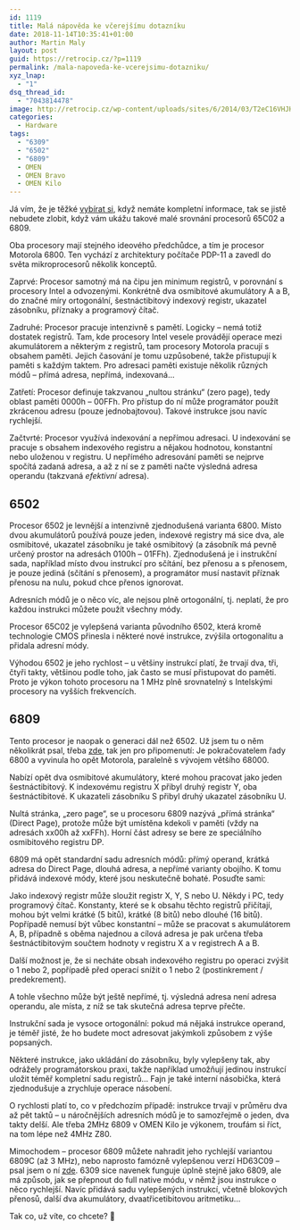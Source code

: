 ```yaml
---
id: 1119
title: Malá nápověda ke včerejšímu dotazníku
date: 2018-11-14T10:35:41+01:00
author: Martin Maly
layout: post
guid: https://retrocip.cz/?p=1119
permalink: /mala-napoveda-ke-vcerejsimu-dotazniku/
xyz_lnap:
  - "1"
dsq_thread_id:
  - "7043814478"
image: http://retrocip.cz/wp-content/uploads/sites/6/2014/03/T2eC16VHJHFFmOoS6iBRzsj7cfw60_35-300x198.jpg
categories:
  - Hardware
tags:
  - "6309"
  - "6502"
  - "6809"
  - OMEN
  - OMEN Bravo
  - OMEN Kilo
---
```

Já vím, že je těžké [vybírat si](https://retrocip.cz/jste-unaveni-z-gigahertzu-a-terabytu/), když nemáte kompletní informace, tak se jistě nebudete zlobit, když vám ukážu takové malé srovnání procesorů 65C02 a 6809.

<!--more-->

Oba procesory mají stejného ideového předchůdce, a tím je procesor Motorola 6800. Ten vychází z architektury počítače PDP-11 a zavedl do světa mikroprocesorů několik konceptů.

Zaprvé: Procesor samotný má na čipu jen minimum registrů, v porovnání s procesory Intel a odvozenými. Konkrétně dva osmibitové akumulátory A a B, do značné míry ortogonální, šestnáctibitový indexový registr, ukazatel zásobníku, příznaky a programový čítač.

Zadruhé: Procesor pracuje intenzivně s pamětí. Logicky &#8211; nemá totiž dostatek registrů. Tam, kde procesory Intel vesele provádějí operace mezi akumulátorem a některým z registrů, tam procesory Motorola pracují s obsahem paměti. Jejich časování je tomu uzpůsobené, takže přistupují k paměti s každým taktem. Pro adresaci paměti existuje několik různých módů &#8211; přímá adresa, nepřímá, indexovaná&#8230;

Zatřetí: Procesor definuje takzvanou &#8222;nultou stránku&#8220; (zero page), tedy oblast paměti 0000h &#8211; 00FFh. Pro přístup do ní může programátor použít zkrácenou adresu (pouze jednobajtovou). Takové instrukce jsou navíc rychlejší.

Začtvrté: Procesor využívá indexování a nepřímou adresaci. U indexování se pracuje s obsahem indexového registru a nějakou hodnotou, konstantní nebo uloženou v registru. U nepřímého adresování paměti se nejprve spočítá zadaná adresa, a až z ní se z paměti načte výsledná adresa operandu (takzvaná _efektivní_ adresa).

## 6502

Procesor 6502 je levnější a intenzivně zjednodušená varianta 6800. Místo dvou akumulátorů používá pouze jeden, indexové registry má sice dva, ale osmibitové, ukazatel zásobníku je také osmibitový (a zásobník má pevně určený prostor na adresách 0100h &#8211; 01FFh). Zjednodušená je i instrukční sada, například místo dvou instrukcí pro sčítání, bez přenosu a s přenosem, je pouze jediná (sčítání s přenosem), a programátor musí nastavit příznak přenosu na nulu, pokud chce přenos ignorovat.

Adresních módů je o něco víc, ale nejsou plně ortogonální, tj. neplatí, že pro každou instrukci můžete použít všechny módy.

Procesor 65C02 je vylepšená varianta původního 6502, která kromě technologie CMOS přinesla i některé nové instrukce, zvýšila ortogonalitu a přidala adresní módy.

Výhodou 6502 je jeho rychlost &#8211; u většiny instrukcí platí, že trvají dva, tři, čtyři takty, většinou podle toho, jak často se musí přistupovat do paměti. Proto je výkon tohoto procesoru na 1 MHz plně srovnatelný s Intelskými procesory na vyšších frekvencích.

## 6809

Tento procesor je naopak o generaci dál než 6502. Už jsem tu o něm několikrát psal, třeba [zde](https://retrocip.cz/posledni-krasavec-osmibitove-ery/), tak jen pro připomenutí: Je pokračovatelem řady 6800 a vyvinula ho opět Motorola, paralelně s vývojem většího 68000.

Nabízí opět dva osmibitové akumulátory, které mohou pracovat jako jeden šestnáctibitový. K indexovému registru X přibyl druhý registr Y, oba šestnáctibitové. K ukazateli zásobníku S přibyl druhý ukazatel zásobníku U. 

Nultá stránka, &#8222;zero page&#8220;, se u procesoru 6809 nazývá &#8222;přímá stránka&#8220; (Direct Page), protože může být umístěna kdekoli v paměti (vždy na adresách xx00h až xxFFh). Horní část adresy se bere ze speciálního osmibitového registru DP.

6809 má opět standardní sadu adresních módů: přímý operand, krátká adresa do Direct Page, dlouhá adresa, a nepřímé varianty obojího. K tomu přidává indexové módy, které jsou neskutečně bohaté. Posuďte sami:

Jako indexový registr může sloužit registr X, Y, S nebo U. Někdy i PC, tedy programový čítač. Konstanty, které se k obsahu těchto registrů přičítají, mohou být velmi krátké (5 bitů), krátké (8 bitů) nebo dlouhé (16 bitů). Popřípadě nemusí být vůbec konstantní &#8211; může se pracovat s akumulátorem A, B, případně s oběma najednou a cílová adresa je pak určena třeba šestnáctibitovým součtem hodnoty v registru X a v registrech A a B.

Další možnost je, že si necháte obsah indexového registru po operaci zvýšit o 1 nebo 2, popřípadě před operací snížit o 1 nebo 2 (postinkrement / predekrement).

A tohle všechno může být ještě nepřímé, tj. výsledná adresa není adresa operandu, ale místa, z níž se tak skutečná adresa teprve přečte.

Instrukční sada je vysoce ortogonální: pokud má nějaká instrukce operand, je téměř jisté, že ho budete moct adresovat jakýmkoli způsobem z výše popsaných.

Některé instrukce, jako ukládání do zásobníku, byly vylepšeny tak, aby odrážely programátorskou praxi, takže například umožňují jedinou instrukcí uložit téměř kompletní sadu registrů&#8230; Fajn je také interní násobička, která zjednodušuje a zrychluje operace násobení.

O rychlosti platí to, co v předchozím případě: instrukce trvají v průměru dva až pět taktů &#8211; u náročnějších adresních módů je to samozřejmě o jeden, dva takty delší. Ale třeba 2MHz 6809 v OMEN Kilo je výkonem, troufám si říct, na tom lépe než 4MHz Z80.

Mimochodem &#8211; procesor 6809 můžete nahradit jeho rychlejší variantou 6809C (až 3 MHz), nebo naprosto famózně vylepšenou verzí HD63C09 &#8211; psal jsem o ní [zde](https://retrocip.cz/6309-vse-je-neoficialni/). 6309 sice navenek funguje úplně stejně jako 6809, ale má způsob, jak se přepnout do full native módu, v němž jsou instrukce o něco rychlejší. Navíc přidává sadu vylepšených instrukcí, včetně blokových přenosů, další dva akumulátory, dvaatřicetibitovou aritmetiku&#8230;

Tak co, už víte, co chcete? 🙂